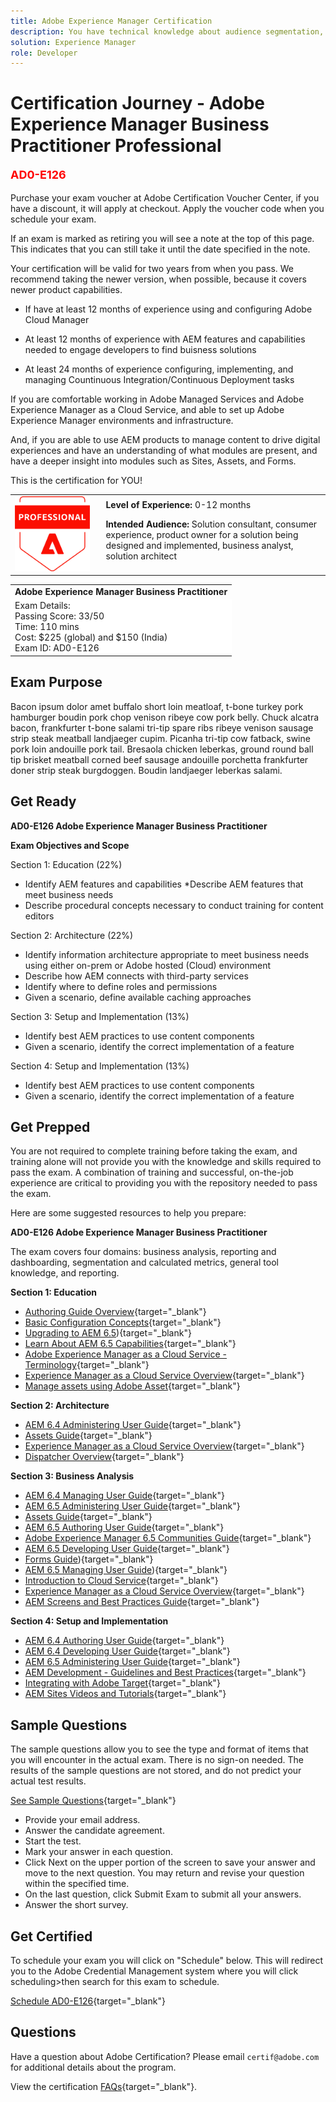 ```yaml
---
title: Adobe Experience Manager Certification 
description: You have technical knowledge about audience segmentation, destination exports, and activation on real time basis for unified profiles that adhere to data and privacy regulations, customer data platforms (CDP) and knowledge of Adobe Experience Platform.
solution: Experience Manager
role: Developer
---
```

# Certification Journey - Adobe Experience Manager Business Practitioner Professional

<td><p align="left" style="font-size: large;font-weight: 700; color: red">AD0-E126</p>
    </td>
    <td
## Start Your Journey toward Certification

Purchase your exam voucher at Adobe Certification Voucher Center, if you have a discount, it will apply at checkout. Apply the voucher code when you schedule your exam.

If an exam is marked as retiring you will see a note at the top of this page. This indicates that you can still take it until the date specified in the note. 

Your certification will be valid for two years from when you pass. We recommend taking the newer version, when possible, because it covers newer product capabilities.

* If have at least 12 months of experience using and configuring Adobe Cloud Manager

* At least 12 months of experience with AEM features and capabilities needed to engage developers to find buisness solutions

* At least 24 months of experience configuring, implementing, and managing Countinuous Integration/Continuous Deployment tasks 

If you are comfortable working in Adobe Managed Services and Adobe Experience Manager as a Cloud Service, and able to set up Adobe Experience Manager environments and infrastructure.

And, if you are able to use AEM products to manage content to drive digital experiences and have an understanding of what modules are present, and have a deeper insight into modules such as Sites, Assets, and Forms.

This is the certification for YOU!

<table>
<tr  style="border: 0">
<td style="width: 160px;text-align: left">



  <img alt="Certification Badge" style="width: 120px" src="/help/certifications/assets/professional-badge.png" />
</td>
<td style="width: 400px;">
  <strong>Level of Experience: </strong> 0-12 months

  <strong>Intended Audience:</strong>
  Solution consultant, consumer experience, product owner for a solution being designed and implemented, business analyst, solution architect
</tr>
</table>

<table>
 <tr  style="border: 0;">
    <td> <strong>Adobe Experience Manager Business Practitioner</strong> </td>
 </tr>

 <tr style="border: 0;background-color: white;">
    <td>
    Exam Details:<br>
    Passing Score: 33/50<br>
    Time: 110 mins<br>
    Cost: $225 (global) and $150 (India)<br>
    Exam ID: AD0-E126
    </td>
 </tr>

</table>

## Exam Purpose

Bacon ipsum dolor amet buffalo short loin meatloaf, t-bone turkey pork hamburger boudin pork chop venison ribeye cow pork belly. Chuck alcatra bacon, frankfurter t-bone salami tri-tip spare ribs ribeye venison sausage strip steak meatball landjaeger cupim. Picanha tri-tip cow fatback, swine pork loin andouille pork tail. Bresaola chicken leberkas, ground round ball tip brisket meatball corned beef sausage andouille porchetta frankfurter doner strip steak burgdoggen. Boudin landjaeger leberkas salami.

## Get Ready

**AD0-E126 Adobe Experience Manager Business Practitioner**

**Exam Objectives and Scope**

Section 1: Education (22%)
* Identify AEM features and capabilities
*Describe AEM features that meet business needs
* Describe procedural concepts necessary to conduct training for content editors

Section 2: Architecture (22%)
* Identify information architecture appropriate to meet business needs using either on-prem or Adobe hosted (Cloud) environment
* Describe how AEM connects with third-party services
* Identify where to define roles and permissions
* Given a scenario, define available caching approaches

Section 3: Setup and Implementation (13%)
* Identify best AEM practices to use content components
* Given a scenario, identify the correct implementation of a feature

Section 4: Setup and Implementation (13%)
* Identify best AEM practices to use content components
* Given a scenario, identify the correct implementation of a feature

## Get Prepped

You are not required to complete training before taking the exam, and training alone will not provide you with the knowledge and skills required to pass the exam. A combination of training and successful, on-the-job experience are critical to providing you with the repository needed to pass the exam.

Here are some suggested resources to help you prepare:

**AD0-E126 Adobe Experience Manager Business Practitioner**

The exam covers four domains: business analysis, reporting and dashboarding, segmentation and calculated metrics, general tool knowledge, and reporting.

**Section 1: Education**

* [Authoring Guide Overview](https://experienceleague.adobe.com/docs/experience-manager-65/authoring/home.html?lang=en){target="_blank"} 
* [Basic Configuration Concepts](https://experienceleague.adobe.com/docs/experience-manager-65/deploying/configuring/configuring.html?lang=en){target="_blank"}
* [Upgrading to AEM 6.5](https://experienceleague.adobe.com/docs/experience-manager-65/deploying/upgrading/upgrade.html?lang=en)){target="_blank"} 
* [Learn About AEM 6.5 Capabilities](https://experienceleague.adobe.com/docs/experience-manager-65/user-guide/troubleshooting/learn.html?lang=en){target="_blank"}
* [Adobe Experience Manager as a Cloud Service - Terminology](https://experienceleague.adobe.com/docs/experience-manager-cloud-service/overview/terminology.html?lang=en){target="_blank"}
* [Experience Manager as a Cloud Service Overview](https://experienceleague.adobe.com/docs/experience-manager-cloud-service/content/home.html?lang=en){target="_blank"}
* [Manage assets using Adobe Asset](https://helpx.adobe.com/enterprise/using/manage-assets-using-adobe-asset-link.html){target="_blank"}

**Section 2: Architecture**

* [AEM 6.4 Administering User Guide](https://experienceleague.adobe.com/docs/experience-manager-64/administering/home.html?lang=en){target="_blank"}
* [Assets Guide](https://experienceleague.adobe.com/docs/experience-manager-64/assets/home.html?lang=en){target="_blank"}
* [Experience Manager as a Cloud Service Overview](https://experienceleague.adobe.com/docs/experience-manager-cloud-service/content/home.html?lang=en){target="_blank"}
* [Dispatcher Overview](https://experienceleague.adobe.com/docs/experience-manager-dispatcher/using/dispatcher.html?lang=en){target="_blank"}

**Section 3: Business Analysis**

* [AEM 6.4 Managing User Guide](https://experienceleague.adobe.com/docs/experience-manager-64/managing/home.html?lang=en){target="_blank"}
* [AEM 6.5 Administering User Guide](https://experienceleague.adobe.com/docs/experience-manager-65/administering/home.html?lang=en){target="_blank"}
* [Assets Guide](https://experienceleague.adobe.com/docs/experience-manager-64/assets/home.html?lang=en){target="_blank"}
* [AEM 6.5 Authoring User Guide](https://experienceleague.adobe.com/docs/experience-manager-65/authoring/home.html?lang=en){target="_blank"}
* [Adobe Experience Manager 6.5 Communities Guide](https://experienceleague.adobe.com/docs/experience-manager-65/communities/home.html?lang=en){target="_blank"}
* [AEM 6.5 Developing User Guide](https://experienceleague.adobe.com/docs/experience-manager-65/developing/home.html?lang=en){target="_blank"}
* [Forms Guide](https://experienceleague.adobe.com/docs/experience-manager-65/forms/home.html?lang=en)){target="_blank"}
* [AEM 6.5 Managing User Guide](https://experienceleague.adobe.com/docs/experience-manager-65/managing/home.html?lang=en)){target="_blank"}
* [Introduction to Cloud Service](https://experienceleague.adobe.com/docs/experience-manager-cloud-manager/using/introduction-to-cloud-manager.html?lang=en){target="_blank"}
* [Experience Manager as a Cloud Service Overview](https://experienceleague.adobe.com/docs/experience-manager-cloud-service/content/home.html?lang=en){target="_blank"}
* [AEM Screens and Best Practices Guide](https://experienceleague.adobe.com/docs/experience-manager-screens/using/about-guide.html?lang=en){target="_blank"}

**Section 4: Setup and Implementation**

* [AEM 6.4 Authoring User Guide](https://experienceleague.adobe.com/docs/experience-manager-64/authoring/home.html?lang=en){target="_blank"}
* [AEM 6.4 Developing User Guide](https://experienceleague.adobe.com/docs/experience-manager-64/developing/home.html?lang=en){target="_blank"}
* [AEM 6.5 Administering User Guide](https://experienceleague.adobe.com/docs/experience-manager-65/administering/home.html?lang=en){target="_blank"}
* [AEM Development - Guidelines and Best Practices](https://experienceleague.adobe.com/docs/experience-manager-65/developing/introduction/dev-guidelines-bestpractices.html?lang=en){target="_blank"}
* [Integrating with Adobe Target](https://experienceleague.adobe.com/docs/experience-manager-cloud-service/sites/integrations/integrating-adobe-target.html?lang=en){target="_blank"}
* [AEM Sites Videos and Tutorials](https://experienceleague.adobe.com/docs/experience-manager-learn/sites/overview.html?lang=en){target="_blank"}

## Sample Questions

The sample questions allow you to see the type and format of items that you will encounter in the actual exam. There is no sign-on needed. The results of the sample questions are not stored, and do not predict your actual test results.

[See Sample Questions](https://scorpion.caveon.com/launchpad/ad0-e126-adobe-experience-manager-business-practitioner-professional-copy-ddww4w){target="_blank"}

* Provide your email address.
* Answer the candidate agreement.
* Start the test.
* Mark your answer in each question.
* Click Next on the upper portion of the screen to save your answer and move to the next question. You may return and revise your question within the specified time.
* On the last question, click Submit Exam to submit all your answers.
* Answer the short survey.

## Get Certified

To schedule your exam you will click on "Schedule" below. This will redirect you to the Adobe Credential Management system where you will click scheduling>then search for this exam to schedule.

[Schedule AD0-E126](https://learning.adobe.com/api.certify.json){target="_blank"}

## Questions

Have a question about Adobe Certification? Please email `certif@adobe.com` for additional details about the program.

View the certification [FAQs](https://solutionpartners.adobe.com/solution-partners/training_and_certification/certification/certification_faq.html#){target="_blank"}.